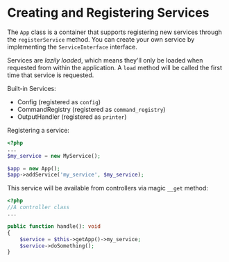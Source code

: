 # Creating and Registering Services

The `App` class is a container that supports registering new services through the `registerService` method. You can create your own service by implementing the `ServiceInterface` interface.

Services are *lazily loaded*, which means they'll only be loaded when requested from within the application.
A `load` method will be called the first time that service is requested.

Built-in Services:

- Config (registered as `config`)
- CommandRegistry (registered as `command_registry`)
- OutputHandler (registered as `printer`)

Registering a service:

```php
<?php
...
$my_service = new MyService();

$app = new App();
$app->addService('my_service', $my_service);
```

This service will be available from controllers via magic `__get` method:

```php
<?php
//A controller class 
...

public function handle(): void
{
    $service = $this->getApp()->my_service;
    $service->doSomething();
}
```


